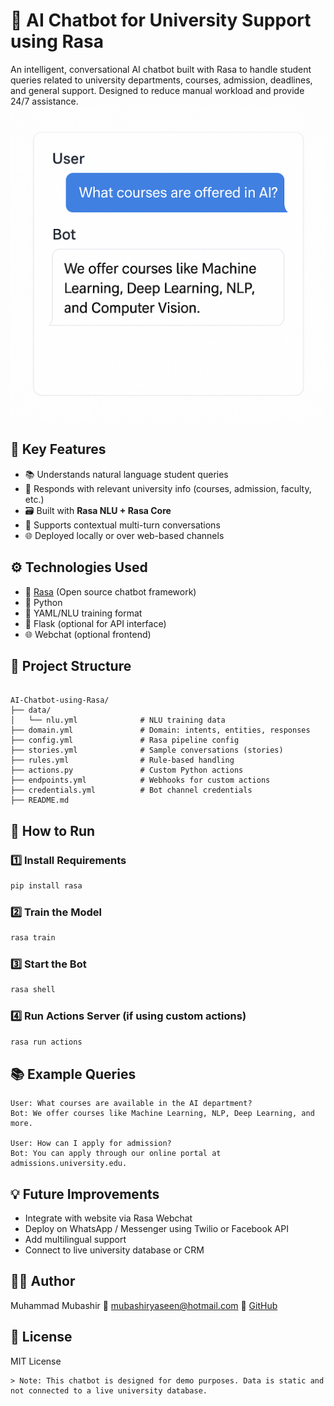 # 💬 AI Chatbot for University Support using Rasa

An intelligent, conversational AI chatbot built with Rasa to handle student queries related to university departments, courses, admission, deadlines, and general support. Designed to reduce manual workload and provide 24/7 assistance.
![Chat Demo](screenshots/chat-demo.png)

## 🧠 Key Features

- 📚 Understands natural language student queries
- 🎯 Responds with relevant university info (courses, admission, faculty, etc.)
- 🗃️ Built with **Rasa NLU + Rasa Core**
- 🔄 Supports contextual multi-turn conversations
- 🌐 Deployed locally or over web-based channels


## ⚙️ Technologies Used

- 🧠 [Rasa](https://rasa.com/) (Open source chatbot framework)
- 🐍 Python
- 📝 YAML/NLU training format
- 🔌 Flask (optional for API interface)
- 🌐 Webchat (optional frontend)


## 📁 Project Structure

```

AI-Chatbot-using-Rasa/
├── data/
│   └── nlu.yml              # NLU training data
├── domain.yml               # Domain: intents, entities, responses
├── config.yml               # Rasa pipeline config
├── stories.yml              # Sample conversations (stories)
├── rules.yml                # Rule-based handling
├── actions.py               # Custom Python actions
├── endpoints.yml            # Webhooks for custom actions
├── credentials.yml          # Bot channel credentials
├── README.md

````


## 🚀 How to Run

### 1️⃣ Install Requirements

```bash
pip install rasa
````

### 2️⃣ Train the Model

```bash
rasa train
```

### 3️⃣ Start the Bot

```bash
rasa shell
```

### 4️⃣ Run Actions Server (if using custom actions)

```bash
rasa run actions
```


## 📚 Example Queries

```
User: What courses are available in the AI department?
Bot: We offer courses like Machine Learning, NLP, Deep Learning, and more.

User: How can I apply for admission?
Bot: You can apply through our online portal at admissions.university.edu.
```


## 💡 Future Improvements

* Integrate with website via Rasa Webchat
* Deploy on WhatsApp / Messenger using Twilio or Facebook API
* Add multilingual support
* Connect to live university database or CRM


## 👨‍💻 Author

Muhammad Mubashir
📧 [mubashiryaseen@hotmail.com](mailto:mubashiryaseen@hotmail.com)
🔗 [GitHub](https://github.com/mubashir-yaseen)


## 📄 License

MIT License

```
> Note: This chatbot is designed for demo purposes. Data is static and not connected to a live university database.
